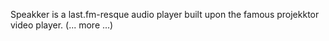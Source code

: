 Speakker is a last.fm-resque audio player built upon the famous projekktor video player. (... more ...)